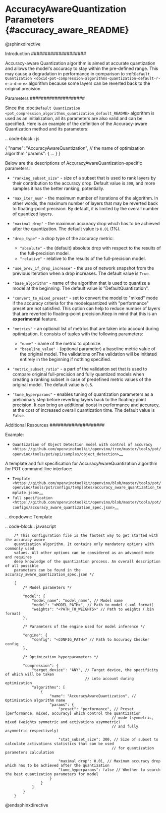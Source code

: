 # AccuracyAwareQuantization Parameters {#accuracy_aware_README}

@sphinxdirective

Introduction
####################

Accuracy-aware Quantization algorithm is aimed at accurate quantization and allows the model's 
accuracy to stay within the pre-defined range. This may cause a degradation in performance 
in comparison to :ref:`Default Quantization <doxid-pot-compression-algorithms-quantization-default-r-e-a-d-m-e>` 
algorithm because some layers can be reverted back to the original precision.

Parameters
####################

Since the :doc:`Default Quantization <pot_compression_algorithms_quantization_default_README>` 
algorithm is used as an initialization, all its parameters are also valid and can be specified. 
Here is an example of the definition of the Accuracy-aware Quantization method and its parameters:

.. code-block:: js

   {
       "name": "AccuracyAwareQuantization", // the name of optimization algorithm 
       "params": {
           ...
       }
   }


Below are the descriptions of AccuracyAwareQuantization-specific parameters:

- ``"ranking_subset_size"`` - size of a subset that is used to rank layers by their 
  contribution to the accuracy drop. Default value is ``300``, and more samples it 
  has the better ranking, potentially.
- ``"max_iter_num"`` - the maximum number of iterations of the algorithm. In other 
  words, the maximum number of layers that may be reverted back to floating-point 
  precision. By default, it is limited by the overall number of quantized layers.
- ``"maximal_drop"`` - the maximum accuracy drop which has to be achieved after the 
  quantization. The default value is ``0.01`` (1%).
- ``"drop_type"`` - a drop type of the accuracy metric:

  - ``"absolute"`` - the (default) absolute drop with respect to the results of the full-precision model.
  - ``"relative"`` - relative to the results of the full-precision model.

- ``"use_prev_if_drop_increase"`` - the use of network snapshot from the previous iteration when a drop 
  increases. The default value is ``True``.
- ``"base_algorithm"`` - name of the algorithm that is used to quantize a model at the 
  beginning. The default value is "DefaultQuantization".
- ``"convert_to_mixed_preset"`` - set to convert the model to "mixed" mode if the accuracy 
  criteria for the modelquantized with "performance" preset are not satisfied. 
  This option can help to reduce number of layers that are reverted to floating-point 
  precision.Keep in mind that this is an **experimental** feature.
- ``"metrics"`` - an optional list of metrics that are taken into account during optimization. 
  It consists of tuples with the following parameters:

  - ``"name"`` - name of the metric to optimize.
  - ``"baseline_value"`` - (optional parameter) a baseline metric value of the original 
    model. The validations onThe validation will be initiated entirely in the beginning if nothing specified.

- ``"metric_subset_ratio"`` - a part of the validation set that is used to compare 
  original full-precision and fully quantized models when creating a ranking subset 
  in case of predefined metric values of the original model. The default value is ``0.5``.
- ``"tune_hyperparams"`` - enables tuning of quantization parameters as a preliminary 
  step before reverting layers back to the floating-point precision. It can bring 
  an additional boost in performance and accuracy, at the cost of increased overall 
  quantization time. The default value is ``False``.

Additional Resources
####################

Example:

* `Quantization of Object Detection model with control of accuracy <https://github.com/openvinotoolkit/openvino/tree/master/tools/pot/openvino/tools/pot/api/samples/object_detection>`__

A template and full specification for AccuracyAwareQuantization algorithm for POT command-line interface:

* `Template <https://github.com/openvinotoolkit/openvino/blob/master/tools/pot/openvino/tools/pot/configs/templates/accuracy_aware_quantization_template.json>`__
* `Full specification <https://github.com/openvinotoolkit/openvino/blob/master/tools/pot/configs/accuracy_aware_quantization_spec.json>`__


.. dropdown:: Template

   .. code-block:: javascript

        /* This configuration file is the fastest way to get started with the accuracy aware
        quantization algorithm. It contains only mandatory options with commonly used
        values. All other options can be considered as an advanced mode and requires
        deep knowledge of the quantization process. An overall description of all possible
        parameters can be found in the accuracy_aware_quantization_spec.json */

        {
            /* Model parameters */

            "model": {
                "model_name": "model_name", // Model name
                "model": "<MODEL_PATH>", // Path to model (.xml format)
                "weights": "<PATH_TO_WEIGHTS>" // Path to weights (.bin format)
            },

            /* Parameters of the engine used for model inference */

            "engine": {
                "config": "<CONFIG_PATH>" // Path to Accuracy Checker config
            },

            /* Optimization hyperparameters */

            "compression": {
                "target_device": "ANY", // Target device, the specificity of which will be taken
                                        // into account during optimization
                "algorithms": [
                    {
                        "name": "AccuracyAwareQuantization", // Optimization algorithm name
                        "params": {
                            "preset": "performance", // Preset [performance, mixed, accuracy] which control the quantization
                                                    // mode (symmetric, mixed (weights symmetric and activations asymmetric)
                                                    // and fully asymmetric respectively)

                            "stat_subset_size": 300, // Size of subset to calculate activations statistics that can be used
                                                    // for quantization parameters calculation

                            "maximal_drop": 0.01, // Maximum accuracy drop which has to be achieved after the quantization
                            "tune_hyperparams": false // Whether to search the best quantization parameters for model
                        }
                    }
                ]
            }
        }


@endsphinxdirective
